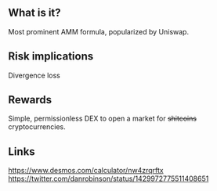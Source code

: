 ## What is it?

Most prominent AMM formula, popularized by Uniswap.


## Risk implications

Divergence loss

## Rewards

Simple, permissionless DEX to open a market for ~~shitcoins~~ cryptocurrencies.

## Links

https://www.desmos.com/calculator/nw4zrqrftx
https://twitter.com/danrobinson/status/1429972775511408651
